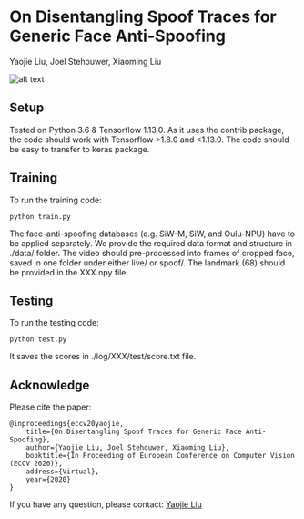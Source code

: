 # On Disentangling Spoof Traces for Generic Face Anti-Spoofing
Yaojie Liu, Joel Stehouwer, Xiaoming Liu

![alt text](https://yaojieliu.github.io/images/eccv20.png)

## Setup
Tested on Python 3.6 & Tensorflow 1.13.0. As it uses the contrib package, the code should work with Tensorflow >1.8.0 and <1.13.0. The code should be easy to transfer to keras package.

## Training
To run the training code:

    python train.py

The face-anti-spoofing databases (e.g. SiW-M, SiW, and Oulu-NPU) have to be applied separately. We provide the required data format and structure in ./data/ folder. The video should pre-processed into frames of cropped face, saved in one folder under either live/ or spoof/. The landmark (68) should be provided in the XXX.npy file.

## Testing
To run the testing code:

    python test.py

It saves the scores in ./log/XXX/test/score.txt file.

## Acknowledge
Please cite the paper:

    @inproceedings{eccv20yaojie,
        title={On Disentangling Spoof Traces for Generic Face Anti-Spoofing},
        author={Yaojie Liu, Joel Stehouwer, Xiaoming Liu},
        booktitle={In Proceeding of European Conference on Computer Vision (ECCV 2020)},
        address={Virtual},
        year={2020}
    }
    
If you have any question, please contact: [Yaojie Liu](liuyaoj1@msu.edu) 
   
